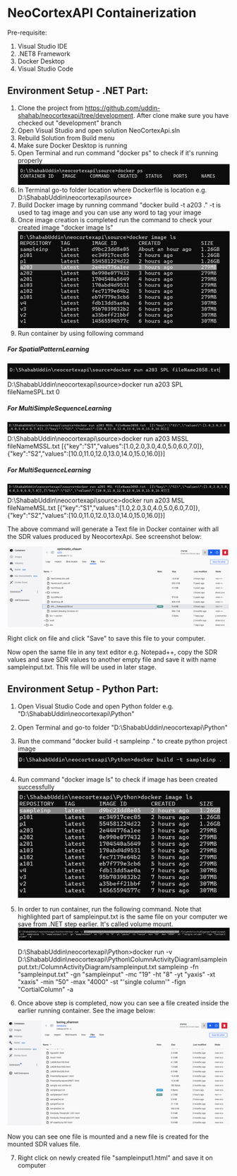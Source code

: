 


NeoCortexAPI Containerization
==============================
Pre-requisite:
1. Visual Studio IDE
2. .NET8 Framework
3. Docker Desktop
4. Visual Studio Code


## Environment Setup - .NET Part:
1. Clone the project from https://github.com/uddin-shahab/neocortexapi/tree/development. After clone make sure you have checked out "development" branch
2. Open Visual Studio and open solution NeoCortexApi.sln
3. Rebuild Solution from Build menu
4. Make sure Docker Desktop is running
5. Open Terminal and run command "docker ps" to check if it's running properly
![alt text](image.png)
6. In Terminal go-to folder location where Dockerfile is location e.g. D:\ShababUddin\neocortexapi\source>
7. Build Docker image by running command "docker build -t a203 ." -t is used to tag image and you can use any word to tag your image
8. Once image creation is completed run the command to check your created image "docker image ls"
![alt text](image-1.png)
9. Run container by using following command

##### For SpatialPatternLearning

![alt text](image-5.png)
    D:\ShababUddin\neocortexapi\source>docker run a203 SPL fileNameSPL.txt 0

##### For MultiSimpleSequenceLearning
![alt text](image-3.png)
    D:\ShababUddin\neocortexapi\source>docker run a203 MSSL fileNameMSSL.txt  [{\"key\":\"S1\",\"values\":[1.0,2.0,3.0,4.0,5.0,6.0,7.0]},{\"key\":\"S2\",\"values\":[10.0,11.0,12.0,13.0,14.0,15.0,16.0]}]

##### For MultiSequenceLearning
![alt text](image-4.png)
    D:\ShababUddin\neocortexapi\source>docker run a203 MSL fileNameMSL.txt  [{\"key\":\"S1\",\"values\":[1.0,2.0,3.0,4.0,5.0,6.0,7.0]},{\"key\":\"S2\",\"values\":[10.0,11.0,12.0,13.0,14.0,15.0,16.0]}]

The above command will generate a Text file in Docker container with all the SDR values produced by NeocortexApi. See screenshot below:

![alt text](image-6.png)

Right click on file and click "Save" to save this file to your computer.

Now open the same file in any text editor e.g. Notepad++, copy the SDR values and save SDR values to another empty file and save it with name sampleinput.txt. This file will be used in later stage.


## Environment Setup - Python Part:
1. Open Visual Studio Code and open Python folder e.g. "D:\ShababUddin\neocortexapi\Python"
2. Open Terminal and go-to folder "D:\ShababUddin\neocortexapi\Python"
3. Run the command "docker build -t sampleinp ." to create python project image
![alt text](image-7.png)
4. Run command "docker image ls" to check if image has been created successfully
![alt text](image-8.png)
5. In order to run container, run the following command. Note that highlighted part of sampleinput.txt is the same file on your computer we save from .NET step earlier. It's called volume mount.
![alt text](image-9.png)

    D:\ShababUddin\neocortexapi\Python>docker run -v D:\ShababUddin\neocortexapi\Python\ColumnActivityDiagram\sampleinput.txt:/ColumnActivityDiagram/sampleinput.txt  sampleinp -fn "sampleinput.txt" -gn "sampleinput" -mc "19" -ht "8" -yt "yaxis" -xt "xaxis" -min "50" -max "4000" -st "'single column'" -fign "CortialColumn" -a

6. Once above step is completed, now you can see a file created inside the earlier running container. See the image below:

![alt text](image-10.png)

Now you can see one file is mounted and a new file is created for the mounted SDR values file.

7. Right click on newly created file "sampleinput1.html" and save it on computer